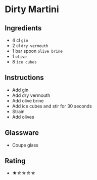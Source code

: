 # Dirty Martini

## Ingredients
- 4 cl `gin`
- 2 cl `dry vermouth`
- 1 bar spoon `olive brine`
- 1 `olive`
- 8 `ice cubes`

## Instructions
- Add gin
- Add dry vermouth
- Add olive brine
- Add ice cubes and stir for 30 seconds
- Strain
- Add olives

## Glassware
- Coupe glass

## Rating
- ★☆☆☆☆